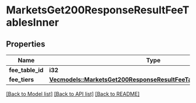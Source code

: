 # MarketsGet200ResponseResultFeeTablesInner

## Properties

Name | Type | Description | Notes
------------ | ------------- | ------------- | -------------
**fee_table_id** | **i32** |  | 
**fee_tiers** | [**Vec<models::MarketsGet200ResponseResultFeeTablesInnerFeeTiersInner>**](_markets_get_200_response_result_feeTables_inner_feeTiers_inner.md) |  | 

[[Back to Model list]](../README.md#documentation-for-models) [[Back to API list]](../README.md#documentation-for-api-endpoints) [[Back to README]](../README.md)


